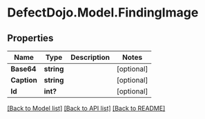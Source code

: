 # DefectDojo.Model.FindingImage
## Properties

Name | Type | Description | Notes
------------ | ------------- | ------------- | -------------
**Base64** | **string** |  | [optional] 
**Caption** | **string** |  | [optional] 
**Id** | **int?** |  | [optional] 

[[Back to Model list]](../README.md#documentation-for-models) [[Back to API list]](../README.md#documentation-for-api-endpoints) [[Back to README]](../README.md)

